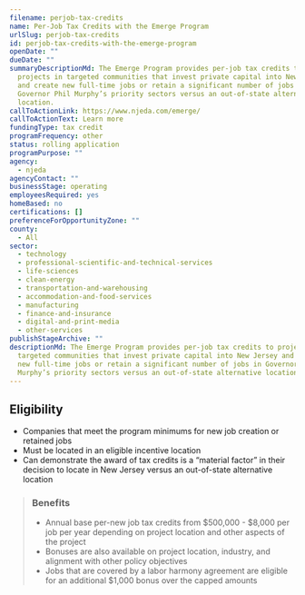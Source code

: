 ```yaml
---
filename: perjob-tax-credits
name: Per-Job Tax Credits with the Emerge Program
urlSlug: perjob-tax-credits
id: perjob-tax-credits-with-the-emerge-program
openDate: ""
dueDate: ""
summaryDescriptionMd: The Emerge Program provides per-job tax credits to
  projects in targeted communities that invest private capital into New Jersey
  and create new full-time jobs or retain a significant number of jobs in
  Governor Phil Murphy’s priority sectors versus an out-of-state alternative
  location.
callToActionLink: https://www.njeda.com/emerge/
callToActionText: Learn more
fundingType: tax credit
programFrequency: other
status: rolling application
programPurpose: ""
agency:
  - njeda
agencyContact: ""
businessStage: operating
employeesRequired: yes
homeBased: no
certifications: []
preferenceForOpportunityZone: ""
county:
  - All
sector:
  - technology
  - professional-scientific-and-technical-services
  - life-sciences
  - clean-energy
  - transportation-and-warehousing
  - accommodation-and-food-services
  - manufacturing
  - finance-and-insurance
  - digital-and-print-media
  - other-services
publishStageArchive: ""
descriptionMd: The Emerge Program provides per-job tax credits to projects in
  targeted communities that invest private capital into New Jersey and create
  new full-time jobs or retain a significant number of jobs in Governor Phil
  Murphy’s priority sectors versus an out-of-state alternative location.
---
```


## Eligibility

- Companies that meet the program minimums for new job creation or retained jobs
- Must be located in an eligible incentive location
- Can demonstrate the award of tax credits is a “material factor” in their decision to locate in New Jersey versus an out-of-state alternative location

> ### Benefits
>
> - Annual base per-new job tax credits from $500,000 - $8,000 per job per year depending on project location and other aspects of the project
> - Bonuses are also available on project location, industry, and alignment with other policy objectives
> - Jobs that are covered by a labor harmony agreement are eligible for an additional $1,000 bonus over the capped amounts
